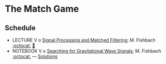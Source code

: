 # The Match Game

## Schedule

 * LECTURE V  o  [Signal Processing and Matched Filtering](SignalProcessingAndMatchedFiltering.pdf); M. Fishbach [:octocat:](https://github.com/mfishbach)  [:movie_camera:](https://youtu.be/qAmMtZSNLGk)
 * NOTEBOOK V  o  [Searching for Gravitational Wave Signals](MatchedFilteringTutorial.ipynb); M. Fishbach [:octocat:](https://github.com/mfishbach) — [Solutions](MatchedFilteringTutorialSolutions.ipynb)
